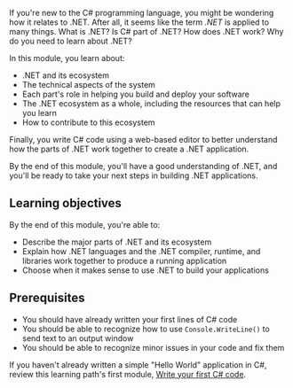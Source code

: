 If you're new to the C# programming language, you might be wondering how it relates to .NET. After all, it seems like the term *.NET* is applied to many things. What is .NET? Is C# part of .NET? How does .NET work? Why do you need to learn about .NET?

In this module, you learn about:

- .NET and its ecosystem
- The technical aspects of the system
- Each part's role in helping you build and deploy your software
- The .NET ecosystem as a whole, including the resources that can help you learn
- How to contribute to this ecosystem

Finally, you write C# code using a web-based editor to better understand how the parts of .NET work together to create a .NET application.

By the end of this module, you'll have a good understanding of .NET, and you'll be ready to take your next steps in building .NET applications.

## Learning objectives

By the end of this module, you're able to:

- Describe the major parts of .NET and its ecosystem
- Explain how .NET languages and the .NET compiler, runtime, and libraries work together to produce a running application
- Choose when it makes sense to use .NET to build your applications

## Prerequisites

- You should have already written your first lines of C# code
- You should be able to recognize how to use `Console.WriteLine()` to send text to an output window
- You should be able to recognize minor issues in your code and fix them

If you haven't already written a simple "Hello World" application in C#, review this learning path's first module, [Write your first C# code](/training/modules/csharp-write-first/?azure-portal=true).
